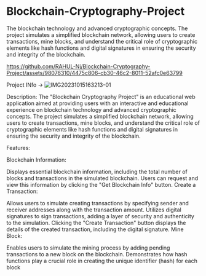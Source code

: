 # Blockchain-Cryptography-Project
The  blockchain technology and advanced cryptographic concepts. The project simulates a simplified blockchain network, allowing users to create transactions, mine blocks, and understand the critical role of cryptographic elements like hash functions and digital signatures in ensuring the security and integrity of the blockchain.

https://github.com/RAHUL-Nj/Blockchain-Cryptography-Project/assets/98076310/4475c806-cb30-46c2-8011-52afc0e63799

Project INfo ->
![IMG20231015163213-01](https://github.com/RAHUL-Nj/Blockchain-Cryptography-Project/assets/98076310/66e14110-be8b-41ee-990e-612cadf1b89e)

Description:
The "Blockchain Cryptography Project" is an educational web application aimed at providing users with an interactive and educational experience on blockchain technology and advanced cryptographic concepts. The project simulates a simplified blockchain network, allowing users to create transactions, mine blocks, and understand the critical role of cryptographic elements like hash functions and digital signatures in ensuring the security and integrity of the blockchain.

Features:

Blockchain Information:

Displays essential blockchain information, including the total number of blocks and transactions in the simulated blockchain.
Users can request and view this information by clicking the "Get Blockchain Info" button.
Create a Transaction:

Allows users to simulate creating transactions by specifying sender and receiver addresses along with the transaction amount.
Utilizes digital signatures to sign transactions, adding a layer of security and authenticity to the simulation.
Clicking the "Create Transaction" button displays the details of the created transaction, including the digital signature.
Mine Block:

Enables users to simulate the mining process by adding pending transactions to a new block on the blockchain.
Demonstrates how hash functions play a crucial role in creating the unique identifier (hash) for each block
